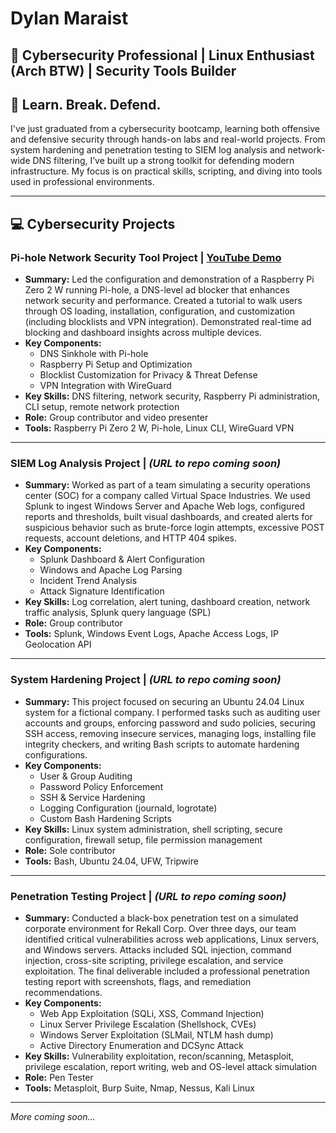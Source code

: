 # Dylan Maraist

## 🔐 Cybersecurity Professional | Linux Enthusiast (Arch BTW) | Security Tools Builder  

## 🎯 Learn. Break. Defend.  

I've just graduated from a cybersecurity bootcamp, learning both offensive and defensive security through hands-on labs and real-world projects. From system hardening and penetration testing to SIEM log analysis and network-wide DNS filtering, I’ve built up a strong toolkit for defending modern infrastructure. My focus is on practical skills, scripting, and diving into tools used in professional environments.

---

## 💻 Cybersecurity Projects  

### **Pi-hole Network Security Tool Project** | [YouTube Demo](http://www.youtube.com/watch?v=3X0b2LEVQlQ)  
- **Summary:** Led the configuration and demonstration of a Raspberry Pi Zero 2 W running Pi-hole, a DNS-level ad blocker that enhances network security and performance. Created a tutorial to walk users through OS loading, installation, configuration, and customization (including blocklists and VPN integration). Demonstrated real-time ad blocking and dashboard insights across multiple devices.  
- **Key Components:**
  - DNS Sinkhole with Pi-hole
  - Raspberry Pi Setup and Optimization
  - Blocklist Customization for Privacy & Threat Defense
  - VPN Integration with WireGuard  
- **Key Skills:** DNS filtering, network security, Raspberry Pi administration, CLI setup, remote network protection  
- **Role:** Group contributor and video presenter  
- **Tools:** Raspberry Pi Zero 2 W, Pi-hole, Linux CLI, WireGuard VPN

---

### **SIEM Log Analysis Project** | *(URL to repo coming soon)*  
- **Summary:** Worked as part of a team simulating a security operations center (SOC) for a company called Virtual Space Industries. We used Splunk to ingest Windows Server and Apache Web logs, configured reports and thresholds, built visual dashboards, and created alerts for suspicious behavior such as brute-force login attempts, excessive POST requests, account deletions, and HTTP 404 spikes.  
- **Key Components:**
  - Splunk Dashboard & Alert Configuration
  - Windows and Apache Log Parsing
  - Incident Trend Analysis
  - Attack Signature Identification  
- **Key Skills:** Log correlation, alert tuning, dashboard creation, network traffic analysis, Splunk query language (SPL)  
- **Role:** Group contributor  
- **Tools:** Splunk, Windows Event Logs, Apache Access Logs, IP Geolocation API  

---

### **System Hardening Project** | *(URL to repo coming soon)*  
- **Summary:** This project focused on securing an Ubuntu 24.04 Linux system for a fictional company. I performed tasks such as auditing user accounts and groups, enforcing password and sudo policies, securing SSH access, removing insecure services, managing logs, installing file integrity checkers, and writing Bash scripts to automate hardening configurations.  
- **Key Components:**
  - User & Group Auditing
  - Password Policy Enforcement
  - SSH & Service Hardening
  - Logging Configuration (journald, logrotate)
  - Custom Bash Hardening Scripts  
- **Key Skills:** Linux system administration, shell scripting, secure configuration, firewall setup, file permission management  
- **Role:** Sole contributor  
- **Tools:** Bash, Ubuntu 24.04, UFW, Tripwire  

---

### **Penetration Testing Project** | *(URL to repo coming soon)*  
- **Summary:** Conducted a black-box penetration test on a simulated corporate environment for Rekall Corp. Over three days, our team identified critical vulnerabilities across web applications, Linux servers, and Windows servers. Attacks included SQL injection, command injection, cross-site scripting, privilege escalation, and service exploitation. The final deliverable included a professional penetration testing report with screenshots, flags, and remediation recommendations.  
- **Key Components:**
  - Web App Exploitation (SQLi, XSS, Command Injection)
  - Linux Server Privilege Escalation (Shellshock, CVEs)
  - Windows Server Exploitation (SLMail, NTLM hash dump)
  - Active Directory Enumeration and DCSync Attack  
- **Key Skills:** Vulnerability exploitation, recon/scanning, Metasploit, privilege escalation, report writing, web and OS-level attack simulation  
- **Role:** Pen Tester  
- **Tools:** Metasploit, Burp Suite, Nmap, Nessus, Kali Linux  

---

*More coming soon...*

